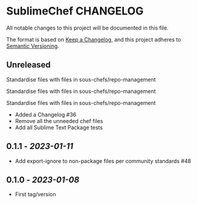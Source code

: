 # SublimeChef CHANGELOG

All notable changes to this project will be documented in this file.

The format is based on [Keep a Changelog](https://keepachangelog.com/en/1.0.0/),
and this project adheres to [Semantic Versioning](https://semver.org/spec/v2.0.0.html).

## Unreleased

Standardise files with files in sous-chefs/repo-management

Standardise files with files in sous-chefs/repo-management

Standardise files with files in sous-chefs/repo-management

- Added a Changelog #36
- Remove all the unneeded chef files
- Add all Sublime Text Package tests

## 0.1.1 - _2023-01-11_

- Add export-ignore to non-package files per community standards #48

## 0.1.0 - _2023-01-08_

- First tag/version
